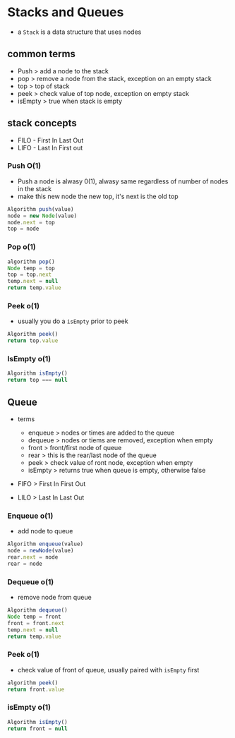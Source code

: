 # Stacks and Queues

- a `Stack` is a data structure that uses nodes

## common terms

  - Push > add a node to the stack
  - pop > remove a node from the stack, exception on an empty stack
  - top > top of stack
  - peek > check value of top node, exception on empty stack
  - isEmpty > true when stack is empty

## stack concepts

- FILO - First In Last Out
- LIFO - Last In First out

### Push O(1)

- Push a node is alwasy 0(1), alwasy same regardless of number of nodes in the stack
- make this new node the new top, it's next is the old top

```javascript
Algorithm push(value)
node = new Node(value)
node.next = top
top = node
```

### Pop o(1)

```javascript
algorithm pop()
Node temp = top
top = top.next
temp.next = null
return temp.value
```

### Peek o(1)

- usually you do a `isEmpty` prior to peek

```javascript
Algorithm peek()
return top.value
```

### IsEmpty o(1)

```javascript
Algorithm isEmpty()
return top === null
```

## Queue

- terms
  - enqueue > nodes or times are added to the queue
  - dequeue > nodes or tiems are removed, exception when empty
  - front > front/first node of queue
  - rear > this is the rear/last node of the queue
  - peek > check value of ront node, exception when empty
  - isEmpty > returns true when queue is empty, otherwise false

- FIFO > First In First Out
- LILO > Last In Last Out

### Enqueue o(1)

- add node to queue

```javascript
Algorithm enqueue(value)
node = newNode(value)
rear.next = node
rear = node
```

### Dequeue o(1)

- remove node from queue

```javascript
Algorithm dequeue()
Node temp = front
front = front.next
temp.next = null
return temp.value
```

### Peek o(1)

- check value of front of queue, usually paired with `isEmpty` first

```javascript
algorithm peek()
return front.value
```

### isEmpty o(1)

```javascript
Algorithm isEmpty()
return front = null
```